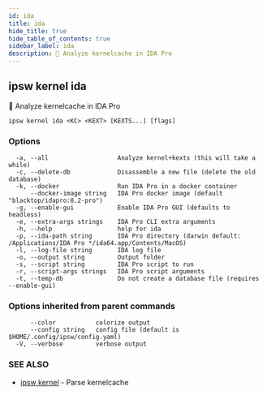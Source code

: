 ```yaml
---
id: ida
title: ida
hide_title: true
hide_table_of_contents: true
sidebar_label: ida
description: 🚧 Analyze kernelcache in IDA Pro
---
```

## ipsw kernel ida

🚧 Analyze kernelcache in IDA Pro

```
ipsw kernel ida <KC> <KEXT> [KEXTS...] [flags]
```

### Options

```
  -a, --all                   Analyze kernel+kexts (this will take a while)
  -c, --delete-db             Disassemble a new file (delete the old database)
  -k, --docker                Run IDA Pro in a docker container
      --docker-image string   IDA Pro docker image (default "blacktop/idapro:8.2-pro")
  -g, --enable-gui            Enable IDA Pro GUI (defaults to headless)
  -e, --extra-args strings    IDA Pro CLI extra arguments
  -h, --help                  help for ida
  -p, --ida-path string       IDA Pro directory (darwin default: /Applications/IDA Pro */ida64.app/Contents/MacOS)
  -l, --log-file string       IDA log file
  -o, --output string         Output folder
  -s, --script string         IDA Pro script to run
  -r, --script-args strings   IDA Pro script arguments
  -t, --temp-db               Do not create a database file (requires --enable-gui)
```

### Options inherited from parent commands

```
      --color           colorize output
      --config string   config file (default is $HOME/.config/ipsw/config.yaml)
  -V, --verbose         verbose output
```

### SEE ALSO

* [ipsw kernel](/docs/cli/ipsw/kernel)	 - Parse kernelcache

